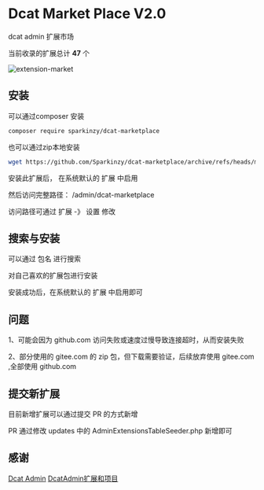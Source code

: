 # Dcat Market Place V2.0

dcat admin 扩展市场

当前收录的扩展总计 <b>47</b> 个

![extension-market](https://tvax4.sinaimg.cn/large/a16fd57dly1h6oqbvnyqgj21h80tx76u.jpg)

## 安装

可以通过composer 安装

```bash 
composer require sparkinzy/dcat-marketplace
```

也可以通过zip本地安装

```bash 
wget https://github.com/Sparkinzy/dcat-marketplace/archive/refs/heads/master.zip
```

安装此扩展后， 在系统默认的 扩展 中启用

然后访问完整路径： /admin/dcat-marketplace

访问路径可通过 扩展 -》 设置  修改

## 搜索与安装

可以通过 包名 进行搜索

对自己喜欢的扩展包进行安装

安装成功后，在系统默认的 扩展 中启用即可

## 问题

1、可能会因为 github.com 访问失败或速度过慢导致连接超时，从而安装失败

2、部分使用的 gitee.com 的 zip 包，但下载需要验证，后续放弃使用 gitee.com ,全部使用 github.com


## 提交新扩展

目前新增扩展可以通过提交 PR 的方式新增

PR 通过修改 updates 中的 AdminExtensionsTableSeeder.php 新增即可



## 感谢

[Dcat Admin](https://github.com/jqhph/dcat-admin)
[DcatAdmin扩展和项目](https://learnku.com/articles/70305)

